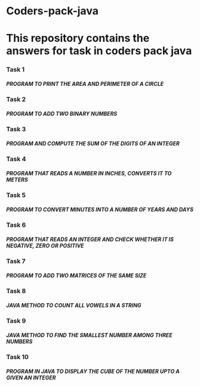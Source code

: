 # Coders-pack-java
<h1>This repository contains the answers for task in coders pack java</h1>
<h3>Task 1</h3><h5>PROGRAM TO PRINT THE AREA AND PERIMETER OF A CIRCLE</h5>
<h3>Task 2</h3><h5>PROGRAM TO ADD TWO BINARY NUMBERS</h5>
<h3>Task 3</h3><h5>PROGRAM AND COMPUTE THE SUM OF THE DIGITS OF AN INTEGER</h5>
<h3>Task 4</h3><h5>PROGRAM THAT READS A NUMBER IN INCHES, CONVERTS IT TO METERS</h5>
<h3>Task 5</h3><h5>PROGRAM TO CONVERT MINUTES INTO A NUMBER OF YEARS AND DAYS</h5>
<h3>Task 6</h3><h5> PROGRAM THAT READS AN INTEGER AND CHECK WHETHER IT IS NEGATIVE, ZERO OR POSITIVE</h5>
<h3>Task 7</h3><h5>PROGRAM TO ADD TWO MATRICES OF THE SAME SIZE</h5>
<h3>Task 8</h3><h5>JAVA METHOD TO COUNT ALL VOWELS IN A STRING</h5>
<h3>Task 9</h3><h5>JAVA METHOD TO FIND THE SMALLEST NUMBER AMONG THREE NUMBERS</h5>
<h3>Task 10</h3><h5>PROGRAM IN JAVA TO DISPLAY THE CUBE OF THE NUMBER UPTO A GIVEN AN INTEGER</h5>
